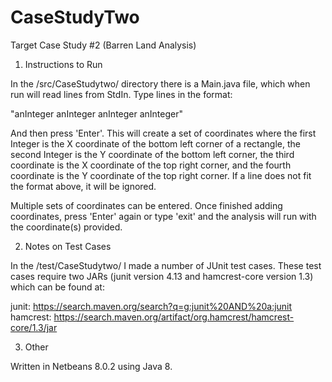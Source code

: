 # CaseStudyTwo
Target Case Study #2 (Barren Land Analysis)

1. Instructions to Run

In the /src/CaseStudytwo/ directory there is a Main.java file, which when run will read lines from StdIn. Type lines in the format:

"anInteger anInteger anInteger anInteger"

And then press 'Enter'. This will create a set of coordinates where the first Integer is the X coordinate of the bottom left corner of a rectangle, the second Integer is the Y coordinate of the bottom left corner, the third coordinate is the X coordinate of the top right corner, and the fourth coordinate is the Y coordinate of the top right corner. If a line does not fit the format above, it will be ignored.

Multiple sets of coordinates can be entered. Once finished adding coordinates, press 'Enter' again or type 'exit' and the analysis will run with the coordinate(s) provided. 

2. Notes on Test Cases

In the /test/CaseStudytwo/ I made a number of JUnit test cases. These test cases require two JARs (junit version 4.13 and hamcrest-core version 1.3) which can be found at:

junit:
https://search.maven.org/search?q=g:junit%20AND%20a:junit
hamcrest:
https://search.maven.org/artifact/org.hamcrest/hamcrest-core/1.3/jar

3. Other

Written in Netbeans 8.0.2 using Java 8.
